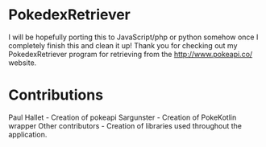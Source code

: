 # PokedexRetriever
I will be hopefully porting this to JavaScript/php or python somehow once I completely finish this and clean it up! 
Thank you for checking out my PokedexRetriever program for retrieving from the http://www.pokeapi.co/ website. 

# Contributions
Paul Hallet - Creation of pokeapi
Sargunster - Creation of PokeKotlin wrapper
Other contributors - Creation of libraries used throughout the application.
